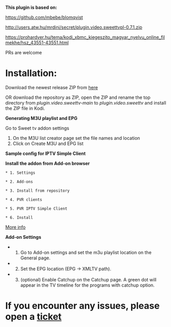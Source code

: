 **This plugin is based on:**

https://github.com/mbebe/blomqvist

http://users.atw.hu/mrdini/secret/plugin.video.sweettvpl-0.7.1.zip

https://prohardver.hu/tema/kodi_xbmc_kiegeszito_magyar_nyelvu_online_filmekhe/hsz_43551-43551.html

PRs are welcome


# Installation:
Download the newest release ZIP from [here](https://github.com/david-hazi/plugin.video.sweettv/releases)

OR download the repository as ZIP, open the ZIP and rename the top directory from *plugin.video.sweettv-main* to *plugin.video.sweettv* and install the ZIP file in Kodi.

**Generating M3U playlist and EPG**

Go to Sweet tv addon settings

1. On the M3U list creator page set the file names and location
2. Click on Create M3U and EPG list

**Sample config for IPTV Simple Client**

**Install the addon from Add-on browser**

    * 1. Settings
    
    * 2. Add-ons
    
    * 3. Install from repository
    
    * 4. PVR clients
    
    * 5. PVR IPTV Simple Client
    
    * 6. Install
	
[More info](https://kodi.wiki/view/Add-on:PVR_IPTV_Simple_Client)

**Add-on Settings**

* 1. Go to Add-on settings and set the m3u playlist location on the General page.
     
* 2. Set the EPG location (EPG -> XMLTV path).

* 3. (optional) Enable Catchup on the Catchup page.
A green dot will appear in the TV timeline for the programs with catchup option.
     

# If you encounter any issues, please open a [ticket](https://github.com/david-hazi/plugin.video.sweettv/issues/new)

